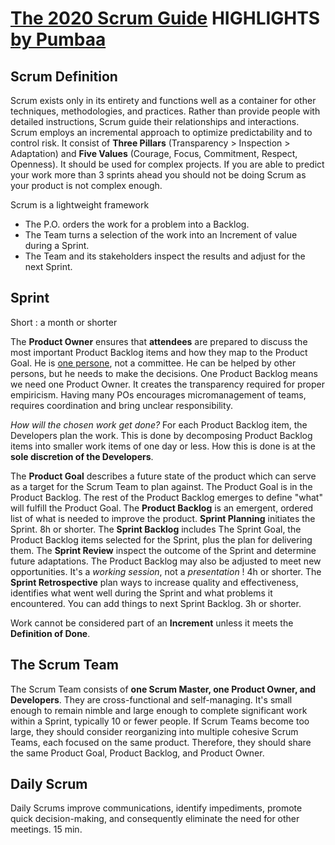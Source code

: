 [The 2020 Scrum Guide](https://scrumguides.org/scrum-guide.html) HIGHLIGHTS [by Pumbaa](https://github.com/pumbaa666/lab4tech/tree/main/ProductOwner)
===

Scrum Definition
---

Scrum exists only in its entirety and functions well as a container for other techniques, methodologies, and practices.
Rather than provide people with detailed instructions, Scrum guide their relationships and interactions.
Scrum employs an incremental approach to optimize predictability and to control risk.
It consist of **Three Pillars** (Transparency > Inspection > Adaptation) and **Five Values** (Courage, Focus, Commitment, Respect, Openness).
It should be used for complex projects. If you are able to predict your work more than 3 sprints ahead you should not be doing Scrum as your product is not complex enough.

Scrum is a lightweight framework

 - The P.O. orders the work for a problem into a Backlog.
 - The Team turns a selection of the work into an Increment of value during a Sprint.
 - The Team and its stakeholders inspect the results and adjust for the next Sprint.

Sprint
---

Short : a month or shorter

The **Product Owner** ensures that **attendees** are prepared to discuss the most important Product Backlog items and how they map to the Product Goal.
He is [one persone](https://www.scrum.org/resources/blog/why-you-need-only-one-product-owner), not a committee.
He can be helped by other persons, but he needs to make the decisions.
One Product Backlog means we need one Product Owner. It creates the transparency required for proper empiricism.
Having many POs encourages micromanagement of teams, requires coordination and bring unclear responsibility.


*How will the chosen work get done?*
For each Product Backlog item, the Developers plan the work. This is done by decomposing Product Backlog items into smaller work items of one day or less. How this is done is at the **sole discretion of the Developers**.

The **Product Goal** describes a future state of the product which can serve as a target for the Scrum Team to plan against. The Product Goal is in the Product Backlog. The rest of the Product Backlog emerges to define "what" will fulfill the Product Goal.
The **Product Backlog** is an emergent, ordered list of what is needed to improve the product.
**Sprint Planning** initiates the Sprint. 8h or shorter.
The **Sprint Backlog** includes The Sprint Goal, the Product Backlog items selected for the Sprint, plus the plan for delivering them.
The **Sprint Review** inspect the outcome of the Sprint and determine future adaptations. The Product Backlog may also be adjusted to meet new opportunities. It's a _working session_, not a _presentation_ ! 4h or shorter.
The **Sprint Retrospective** plan ways to increase quality and effectiveness, identifies what went well during the Sprint and what problems it encountered. You can add things to next Sprint Backlog. 3h or shorter.

Work cannot be considered part of an **Increment** unless it meets the **Definition of Done**.

The Scrum Team
---
The Scrum Team consists of **one Scrum Master, one Product Owner, and Developers**. They are cross-functional and self-managing.
It's small enough to remain nimble and large enough to complete significant work within a Sprint, typically 10 or fewer people.
If Scrum Teams become too large, they should consider reorganizing into multiple cohesive Scrum Teams, each focused on the same product. Therefore, they should share the same Product Goal, Product Backlog, and Product Owner.

Daily Scrum
---
Daily Scrums improve communications, identify impediments, promote quick decision-making, and consequently eliminate the need for other meetings.
15 min.
